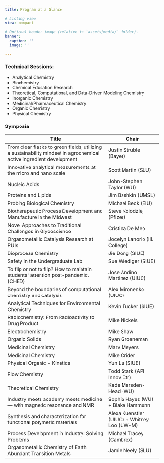 ```yaml
---
title: Program at a Glance

# Listing view
view: compact

# Optional header image (relative to `assets/media/` folder).
banner:
  caption: ''
  image: ''

---
```

### Technical Sessions:
* Analytical Chemistry
* Biochemistry
* Chemical Education Research
* Theoretical, Computational, and Data-Driven Modeling Chemistry
* Inorganic Chemistry
* Medicinal/Pharmaceutical Chemistry
* Organic Chemistry
* Physical Chemistry

### Symposia

| Title                                                                                                    | Chair                             |
| ------------------------------------------------------------------------------------------------------------------- | ------------------------------------------- |
| From clear flasks to green fields, utilizing a sustainability mindset in agrochemical active ingredient development | Justin Struble (Bayer)                      |
| Innovative analytical measurements at the micro and nano scale                                                      | Scott Martin (SLU)                          |
| Nucleic Acids                                                                                                       | John-Stephen Taylor (WU)                    |
| Proteins and Lipids                                                                                                 | Jim Bashkin (UMSL)                          |
| Probing Biological Chemistry                                                                                        | Michael Beck (EIU)                          |
| Biotherapeutic Process Development and Manufacture in the Midwest                                                   | Steve Kolodziej (Pfizer)                    |
| Novel Approaches to Traditional Challenges in Glycoscience                                                          | Cristina De Meo                             |
| Organometallic Catalysis Research at PUIs                                                                           | Jocelyn Lanorio (Ill. College)              |
| Bioprocess Chemistry                                                                                                | Jie Dong (SIUE)                             |
| Safety in the Undergraduate Lab                                                                                     | Sue Wiediger (SIUE)                         |
| To flip or not to flip? How to maintain students' attention post-pandemic.(CHED)                                                                                           | Jose Andino Martinez (UIUC)                        |
| Beyond the boundaries of computational chemistry and catalysis                                                      | Alex Mironenko (UIUC)                       |
| Analytical Techniques for Environmental Chemistry                                                                   | Kevin Tucker (SIUE)                         |
| Radiochemistry: From Radioactivity to Drug Product                                                                  | Mike Nickels                                |
| Electrochemistry                                                                                                    | Mike Shaw                                   |
| Organic Solids                                                                                                      | Ryan Groeneman                              |
| Medicinal Chemistry                                                                                                 | Marv Meyers                                 |
| Medicinal Chemistry                                                                                                 | Mike Crider                                 |
| Physical Organic - Kinetics                                                                                         | Yun Lu (SIUE)                               |
| Flow Chemistry                                                                                                      | Todd Stark (API Innov Ctr)                  |
|  Theoretical Chemistry                                                                                              | Kade Marsden-Head (WU)                      |
| Industry meets academy meets medicine — with magnetic resonance and  NMR                                            | Sophia Hayes (WU) + Blake Hammonn           |
| Synthesis and characterization for functional polymeric materials                                                   | Alexa Kuenstler (UIUC) + Whitney Loo (UW-M) |
| Process Development in Industry: Solving Problems                                                                   | Michael Tracey (Cambrex)                    |
| Organometallic Chemistry of Earth Abundant Transition Metals                                                        | Jamie Neely (SLU)                           |
